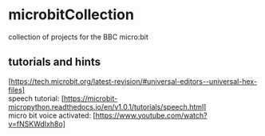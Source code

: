 # microbitCollection
collection of projects for the BBC micro:bit

## tutorials and hints

[https://tech.microbit.org/latest-revision/#universal-editors--universal-hex-files]  
speech tutorial: [https://microbit-micropython.readthedocs.io/en/v1.0.1/tutorials/speech.html]  
micro bit voice activated: [https://www.youtube.com/watch?v=fNSKWdIxh8o]

